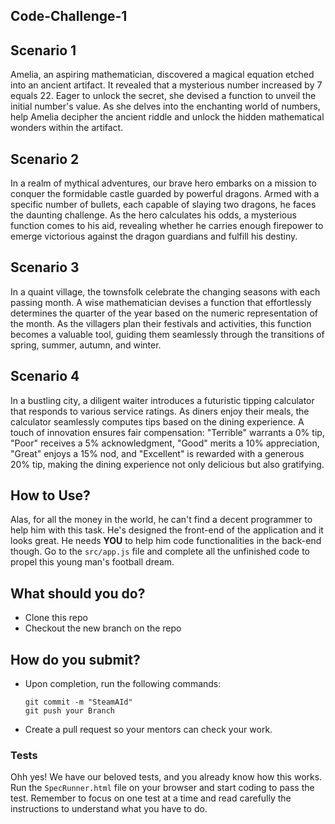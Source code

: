 

##  Code-Challenge-1

## Scenario 1
Amelia, an aspiring mathematician, discovered a magical equation etched into an ancient artifact. It revealed that a mysterious number increased by 7 equals 22. Eager to unlock the secret, she devised a function to unveil the initial number's value. As she delves into the enchanting world of numbers, help Amelia decipher the ancient riddle and unlock the hidden mathematical wonders within the artifact.

## Scenario 2
In a realm of mythical adventures, our brave hero embarks on a mission to conquer the formidable castle guarded by powerful dragons. Armed with a specific number of bullets, each capable of slaying two dragons, he faces the daunting challenge. As the hero calculates his odds, a mysterious function comes to his aid, revealing whether he carries enough firepower to emerge victorious against the dragon guardians and fulfill his destiny.

## Scenario 3
In a quaint village, the townsfolk celebrate the changing seasons with each passing month. A wise mathematician devises a function that effortlessly determines the quarter of the year based on the numeric representation of the month. As the villagers plan their festivals and activities, this function becomes a valuable tool, guiding them seamlessly through the transitions of spring, summer, autumn, and winter.

## Scenario 4
In a bustling city, a diligent waiter introduces a futuristic tipping calculator that responds to various service ratings. As diners enjoy their meals, the calculator seamlessly computes tips based on the dining experience. A touch of innovation ensures fair compensation: "Terrible" warrants a 0% tip, "Poor" receives a 5% acknowledgment, "Good" merits a 10% appreciation, "Great" enjoys a 15% nod, and "Excellent" is rewarded with a generous 20% tip, making the dining experience not only delicious but also gratifying.

## How to Use?
Alas, for all the money in the world, he can't find a decent programmer to help him with this task. He's designed the front-end of the application and it looks great. He needs **YOU** to help him code functionalities in the back-end though. Go to the `src/app.js` file and complete all the unfinished code to propel this young man's football dream.

## What should you do?

- Clone this repo
- Checkout the new branch on the repo



## How do you submit?

- Upon completion, run the following commands:

  ```
  git commit -m "SteamAId"
  git push your Branch
  ```

- Create a pull request so your mentors can check your work.



### Tests

Ohh yes! We have our beloved tests, and you already know how this works. Run the `SpecRunner.html` file on your browser and start coding to pass the test. Remember to focus on one test at a time and read carefully the instructions to understand what you have to do.
